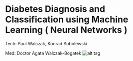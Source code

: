 # Diabetes Diagnosis and Classification using Machine Learning ( Neural Networks ) 
Tech: Paul Walczak, Konrad Sobolewski

Med: Doctor Agata Walczak-Bogatek
![alt tag](https://github.com/Walczakp007/Medicine-Diabetes/blob/master/Photos/Vitruvian%20Man.jpeg)
